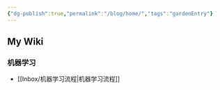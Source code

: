 ```yaml
---
{"dg-publish":true,"permalink":"/blog/home/","tags":"gardenEntry"}
---
```


## My Wiki
### 机器学习
- [[Inbox/机器学习流程\|机器学习流程]]
